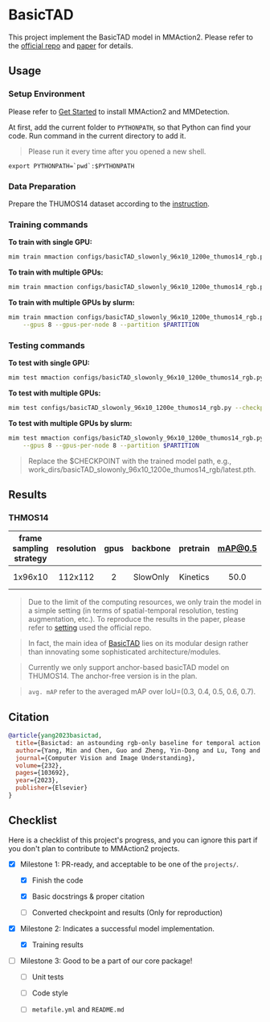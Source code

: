 # BasicTAD

This project implement the BasicTAD model in MMAction2. Please refer to the [official repo](https://github.com/MCG-NJU/BasicTAD) and [paper](https://arxiv.org/abs/2205.02717) for details.


## Usage

### Setup Environment

Please refer to [Get Started](https://mmaction2.readthedocs.io/en/latest/get_started/installation.html) to install MMAction2 and MMDetection.

At first, add the current folder to `PYTHONPATH`, so that Python can find your code. Run command in the current directory to add it.

> Please run it every time after you opened a new shell.

```shell
export PYTHONPATH=`pwd`:$PYTHONPATH
```

### Data Preparation

Prepare the THUMOS14 dataset according to the [instruction](https://github.com/open-mmlab/mmaction2/blob/main/tools/data/thumos14/README.md).

### Training commands

**To train with single GPU:**

```bash
mim train mmaction configs/basicTAD_slowonly_96x10_1200e_thumos14_rgb.py
```

**To train with multiple GPUs:**

```bash
mim train mmaction configs/basicTAD_slowonly_96x10_1200e_thumos14_rgb.py --launcher pytorch --gpus 8
```

**To train with multiple GPUs by slurm:**

```bash
mim train mmaction configs/basicTAD_slowonly_96x10_1200e_thumos14_rgb.py --launcher slurm \
    --gpus 8 --gpus-per-node 8 --partition $PARTITION
```

### Testing commands

**To test with single GPU:**

```bash
mim test mmaction configs/basicTAD_slowonly_96x10_1200e_thumos14_rgb.py --checkpoint $CHECKPOINT
```

**To test with multiple GPUs:**

```bash
mim test configs/basicTAD_slowonly_96x10_1200e_thumos14_rgb.py --checkpoint $CHECKPOINT --launcher pytorch --gpus 8
```

**To test with multiple GPUs by slurm:**

```bash
mim test mmaction configs/basicTAD_slowonly_96x10_1200e_thumos14_rgb.py --checkpoint $CHECKPOINT --launcher slurm \
    --gpus 8 --gpus-per-node 8 --partition $PARTITION
```

> Replace the $CHECKPOINT with the trained model path, e.g., work_dirs/basicTAD_slowonly_96x10_1200e_thumos14_rgb/latest.pth.

## Results
### THMOS14
| frame sampling strategy | resolution | gpus | backbone | pretrain | mAP@0.5 | avg. mAP |  testing protocol  |                    config                     |                                   ckpt |                            log |
| :---------------------: | :--------: | :--: | :------: | :------: | :------: | :------: | :----------------: | :-------------------------------------------: | -------------------------------------: | -----------------------------: |
|          1x96x10          |  112x112   |  2   | SlowOnly | Kinetics |  50.0   |  47.7   | 1 clips x 1 crop | [config](./configs/basicTAD_slowonly_96x10_1200e_thumos14_rgb.py) | todo | todo |

> Due to the limit of the computing resources, we only train the model in a simple setting (in terms of spatial-temporal resolution, testing augmentation, etc.). To reproduce the results in the paper, please refer to [setting](https://github.com/MCG-NJU/BasicTAD/blob/main/configs/trainval/basictad/thumos14/basictad_slowonly_e700_thumos14_rgb_192win_anchor_based.py) used the official repo.

> In fact, the main idea of [BasicTAD](https://arxiv.org/abs/2205.02717) lies on its modular design rather than innovating some sophisticated architecture/modules.

> Currently we only support anchor-based basicTAD model on THUMOS14. The anchor-free version is in the plan.

> `avg. mAP` refer to the averaged mAP over IoU=(0.3, 0.4, 0.5, 0.6, 0.7).
## Citation

<!-- Replace to the citation of the paper your project refers to. -->

```bibtex
@article{yang2023basictad,
  title={Basictad: an astounding rgb-only baseline for temporal action detection},
  author={Yang, Min and Chen, Guo and Zheng, Yin-Dong and Lu, Tong and Wang, Limin},
  journal={Computer Vision and Image Understanding},
  volume={232},
  pages={103692},
  year={2023},
  publisher={Elsevier}
}
```

## Checklist

Here is a checklist of this project's progress, and you can ignore this part if you don't plan to contribute to MMAction2 projects.

- [x] Milestone 1: PR-ready, and acceptable to be one of the `projects/`.

  - [x] Finish the code

    <!-- The code's design shall follow existing interfaces and convention. For example, each model component should be registered into `mmaction.registry.MODELS` and configurable via a config file. -->

  - [x] Basic docstrings & proper citation

    <!-- Each major class should contains a docstring, describing its functionality and arguments. If your code is copied or modified from other open-source projects, don't forget to cite the source project in docstring and make sure your behavior is not against its license. Typically, we do not accept any code snippet under GPL license. [A Short Guide to Open Source Licenses](https://medium.com/nationwide-technology/a-short-guide-to-open-source-licenses-cf5b1c329edd) -->

  - [ ] Converted checkpoint and results (Only for reproduction)

    <!-- If you are reproducing the result from a paper, make sure the model in the project can match that results. Also please provide checkpoint links or a checkpoint conversion script for others to get the pre-trained model. -->

- [x] Milestone 2: Indicates a successful model implementation.

  - [x] Training results

    <!-- If you are reproducing the result from a paper, train your model from scratch and verified that the final result can match the original result. Usually, ±0.1% is acceptable for the action recognition task on Kinetics400. -->

- [ ] Milestone 3: Good to be a part of our core package!

  - [ ] Unit tests

    <!-- Unit tests for the major module are required. [Example](https://github.com/open-mmlab/mmaction2/blob/main/tests/models/backbones/test_resnet.py) -->

  - [ ] Code style

    <!-- Refactor your code according to reviewer's comment. -->

  - [ ] `metafile.yml` and `README.md`

    <!-- It will used for MMAction2 to acquire your models. [Example](https://github.com/open-mmlab/mmaction2/blob/main/configs/recognition/swin/metafile.yml). In particular, you may have to refactor this README into a standard one. [Example](https://github.com/open-mmlab/mmaction2/blob/main/configs/recognition/swin/README.md) -->
